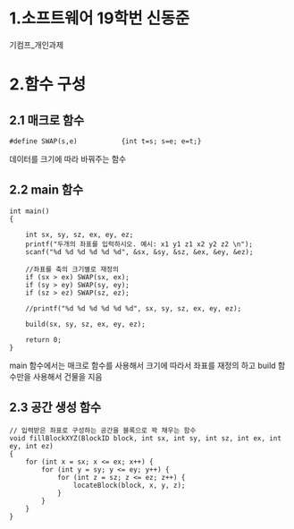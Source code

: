 # 1.소프트웨어 19학번 신동준 
기컴프_개인과제

# 2.함수 구성 
## 2.1 매크로 함수
 	#define SWAP(s,e)			{int t=s; s=e; e=t;}

데이터를 크기에 따라 바꿔주는 함수

## 2.2 main 함수


	int main()
	{
	
		int sx, sy, sz, ex, ey, ez;
		printf("두개의 좌표를 입럭하시오. 예시: x1 y1 z1 x2 y2 z2 \n");
		scanf("%d %d %d %d %d %d", &sx, &sy, &sz, &ex, &ey, &ez);

		//좌표를 축의 크기별로 재정의
		if (sx > ex) SWAP(sx, ex);
		if (sy > ey) SWAP(sy, ey);
		if (sz > ez) SWAP(sz, ez);

		//printf("%d %d %d %d %d %d", sx, sy, sz, ex, ey, ez);

		build(sx, sy, sz, ex, ey, ez);

		return 0;
	}
	
main 함수에서는 매크로 함수를 사용해서 크기에 따라서 좌표를 재정의 하고 build 함수만을 사용해서 건물을 지음 

## 2.3 공간 생성 함수 

	// 입력받은 좌표로 구성하는 공간을 블록으로 꽉 채우는 함수
	void fillBlockXYZ(BlockID block, int sx, int sy, int sz, int ex, int ey, int ez)
	{
		for (int x = sx; x <= ex; x++) {
			for (int y = sy; y <= ey; y++) {
				for (int z = sz; z <= ez; z++) {
					locateBlock(block, x, y, z);
				}
			}
		}
	}
	




